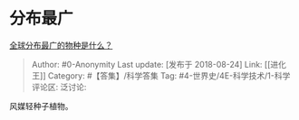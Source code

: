 # 分布最广
[全球分布最广的物种是什么？](https://www.zhihu.com/question/291643444/answer/476796314)

> Author: #0-Anonymity
> Last update: [发布于 2018-08-24]
> Link: [[进化王]]
> Category: #【答集】/科学答集
> Tag: #4-世界史/4E-科学技术/1-科学
> 评论区:
> 泛讨论:

风媒轻种子植物。
